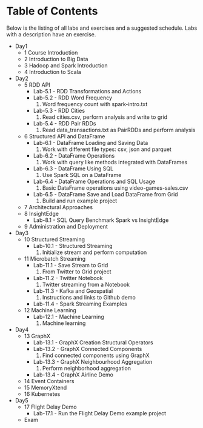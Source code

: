 # Table of Contents #

Below is the listing of all labs and exercises and a suggested schedule.
Labs with a description have an exercise.

* Day1
  * 1 Course Introduction
  * 2 Introduction to Big Data
  * 3 Hadoop and Spark Introduction
  * 4 Introduction to Scala
* Day2
  * 5 RDD API
    * Lab-5.1 - RDD Transformations and Actions
    * Lab-5.2 - RDD Word Frequency
      1. Word frequency count with spark-intro.txt
    * Lab-5.3 - RDD Cities
      1. Read cities.csv, perform analysis and write to grid
    * Lab-5.4 - RDD Pair RDDs
      1. Read data_transactions.txt as PairRDDs and perform analysis
  * 6 Structured API and DataFrame
    * Lab-6.1 - DataFrame Loading and Saving Data
      1. Work with different file types: csv, json and parquet
    * Lab-6.2 - DataFrame Operations
      1. Work with query like methods integrated with DataFrames
    * Lab-6.3 - DataFrame Using SQL
      1. Use Spark SQL on a DataFrame
    * Lab-6.4 - DataFrame Operations and SQL Usage
      1. Basic DataFrame operations using video-games-sales.csv
    * Lab-6.5 - DataFrame Save and Load DataFrame from Grid
      1. Build and run example project    
  * 7 Architectural Approaches
  * 8 InsightEdge
    * Lab-8.1 - SQL Query Benchmark Spark vs InsightEdge
  * 9 Administration and Deployment
* Day3
  * 10 Structured Streaming
    * Lab-10.1 - Structured Streaming
      1. Initialize stream and perform computation
  * 11 Microbatch Streaming
    * Lab-11.1 - Save Stream to Grid
      1. From Twitter to Grid project
    * Lab-11.2 - Twitter Notebook
      1. Twitter streaming from a Notebook
    * Lab-11.3 - Kafka and Geospatial
      1. Instructions and links to Github demo
    * Lab-11.4 - Spark Streaming Examples
  * 12 Machine Learning
    * Lab-12.1 - Machine Learning
      1. Machine learning
* Day4
  * 13 GraphX
    * Lab-13.1 - GraphX Creation Structural Operators
    * Lab-13.2 - GraphX Connected Components
      1. Find connected components using GraphX
    * Lab-13.3 - GraphX Neighbourhood Aggregation
      1. Perform neighborhood aggregation
    * Lab-13.4 - GraphX Airline Demo
  * 14 Event Containers
  * 15 MemoryXtend
  * 16 Kubernetes
* Day5
  * 17 Flight Delay Demo
    * Lab-17.1 - Run the Flight Delay Demo example project
  * Exam
